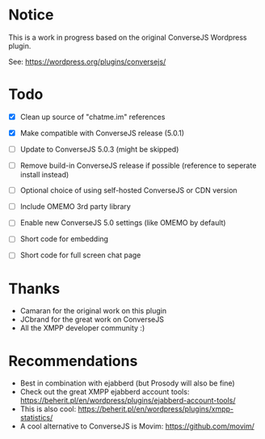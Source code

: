 # Notice
This is a work in progress based on the original ConverseJS Wordpress plugin.

See: https://wordpress.org/plugins/conversejs/

# Todo

- [x] Clean up source of "chatme.im" references
- [x] Make compatible with ConverseJS release (5.0.1)
- [ ] Update to ConverseJS 5.0.3 (might be skipped)
- [ ] Remove build-in ConverseJS release if possible (reference to seperate install instead)
- [ ] Optional choice of using self-hosted ConverseJS or CDN version
- [ ] Include OMEMO 3rd party library
- [ ] Enable new ConverseJS 5.0 settings (like OMEMO by default)
- [ ] Short code for embedding
- [ ] Short code for full screen chat page


# Thanks

- Camaran for the original work on this plugin
- JCbrand for the great work on ConverseJS
- All the XMPP developer community :)

# Recommendations

- Best in combination with ejabberd (but Prosody will also be fine)
- Check out the great XMPP ejabberd account tools: https://beherit.pl/en/wordpress/plugins/ejabberd-account-tools/
- This is also cool: https://beherit.pl/en/wordpress/plugins/xmpp-statistics/
- A cool alternative to ConverseJS is Movim: https://github.com/movim/
